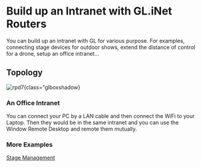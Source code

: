 # Build up an Intranet with GL.iNet Routers

You can build up an intranet with GL for various purpose. For examples, connecting stage devices for outdoor shows, extend the distance of control for a drone, setup an office intranet...

## Topology

![rpd7](https://static.gl-inet.com/docs/router/en/4/tutorials/intranet/rdp7.jpg){class="glboxshadow}

### An Office Intranet

You can connect your PC by a LAN cable and then connect the WiFi to your Laptop. Then they would be in the same intranet and you can use the Window Remote Desktop and remote them mutually.

### More Examples

[Stage Management](https://www.linkedin.com/posts/gl-inet.com_today-we-would-like-to-share-a-customer-activity-7070333936018624512-vl5O?utm_source=share&utm_medium=member_ios)